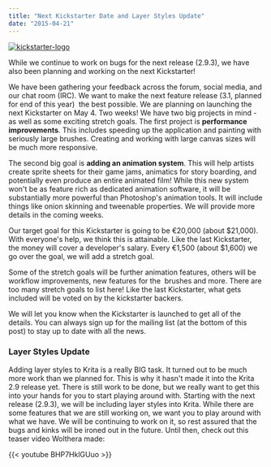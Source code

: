 ```yaml
---
title: "Next Kickstarter Date and Layer Styles Update"
date: "2015-04-21"
---
```


[![kickstarter-logo](/images/posts/2015/kickstarter-logo.png)](https://krita.org/wp-content/uploads/2015/02/kickstarter-logo.png)

While we continue to work on bugs for the next release (2.9.3), we have also been planning and working on the next Kickstarter!

We have been gathering your feedback across the forum, social media, and our chat room (IRC). We want to make the next feature release (3.1, planned for end of this year)  the best possible. We are planning on launching the next Kickstarter on May 4. Two weeks! We have two big projects in mind - as well as some exciting stretch goals. The first project is **performance improvements**. This includes speeding up the application and painting with seriously large brushes. Creating and working with large canvas sizes will be much more responsive.

The second big goal is **adding an animation system**. This will help artists create sprite sheets for their game jams, animatics for story boarding, and potentially even produce an entire animated film! While this new system won't be as feature rich as dedicated animation software, it will be substantially more powerful than Photoshop's animation tools. It will include things like onion skinning and tweenable properties. We will provide more details in the coming weeks.

Our target goal for this Kickstarter is going to be €20,000 (about $21,000). With everyone's help, we think this is attainable. Like the last Kickstarter, the money will cover a developer's salary. Every €1,500 (about $1,600) we go over the goal, we will add a stretch goal.

Some of the stretch goals will be further animation features, others will be workflow improvements, new features for the  brushes and more. There are too many stretch goals to list here! Like the last Kickstarter, what gets included will be voted on by the kickstarter backers.

We will let you know when the Kickstarter is launched to get all of the details. You can always sign up for the mailing list (at the bottom of this post) to stay up to date with all the news.

### Layer Styles Update

Adding layer styles to Krita is a really BIG task. It turned out to be much more work than we planned for. This is why it hasn't made it into the Krita 2.9 release yet. There is still work to be done, but we really want to get this into your hands for you to start playing around with. Starting with the next release (2.9.3), we will be including layer styles into Krita. While there are some features that we are still working on, we want you to play around with what we have. We will be continuing to work on it, so rest assured that the bugs and kinks will be ironed out in the future. Until then, check out this teaser video Wolthera made:

{{< youtube BHP7HklGUuo >}}

